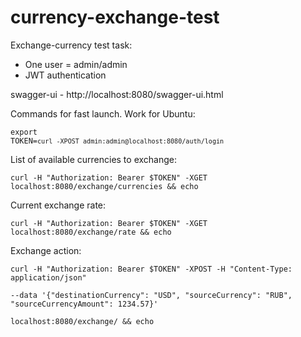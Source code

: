 # currency-exchange-test

Exchange-currency test task:
* One user = admin/admin
* JWT authentication

swagger-ui - http://localhost:8080/swagger-ui.html

Commands for fast launch. Work for Ubuntu:

<code>export TOKEN=`curl -XPOST admin:admin@localhost:8080/auth/login`</code>

List of available currencies to exchange:

<code>curl -H "Authorization: Bearer $TOKEN" -XGET localhost:8080/exchange/currencies && echo</code>

Current exchange rate:

<code>curl -H "Authorization: Bearer $TOKEN" -XGET localhost:8080/exchange/rate && echo</code>

Exchange action:

<code>curl -H "Authorization: Bearer $TOKEN" -XPOST -H "Content-Type: application/json" \
--data '{"destinationCurrency": "USD", "sourceCurrency": "RUB", "sourceCurrencyAmount": 1234.57}' \
 localhost:8080/exchange/ && echo</code>
